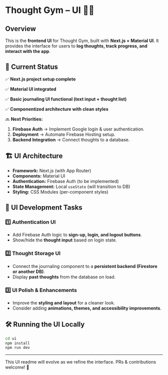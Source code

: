 # Thought Gym – UI 🧠🎨

## Overview

This is the **frontend UI** for Thought Gym, built with **Next.js + Material UI**.
It provides the interface for users to **log thoughts, track progress, and interact with the app**.

## 🚀 Current Status

✅ **Next.js project setup complete**

✅ **Material UI integrated**

✅ **Basic journaling UI functional (text input + thought list)**

✅ **Componentized architecture with clean styles**

🔜 **Next Priorities:**

1. **Firebase Auth** → Implement Google login & user authentication.
2. **Deployment** → Automate Firebase Hosting setup.
3. **Backend Integration** → Connect thoughts to a database.

## 🏗️ UI Architecture

- **Framework:** Next.js (with App Router)
- **Components:** Material UI
- **Authentication:** Firebase Auth (to be implemented)
- **State Management:** Local `useState` (will transition to DB)
- **Styling:** CSS Modules (per-component styles)

## 📌 UI Development Tasks

### **1️⃣ Authentication UI**

- Add Firebase Auth logic to **sign-up, login, and logout buttons**.
- Show/hide the **thought input** based on login state.

### **2️⃣ Thought Storage UI**

- Connect the journaling component to a **persistent backend (Firestore or another DB)**.
- Display **past thoughts** from the database on load.

### **3️⃣ UI Polish & Enhancements**

- Improve the **styling and layout** for a cleaner look.
- Consider adding **animations, themes, and accessibility improvements**.

## 🛠️ Running the UI Locally

```sh
cd ui
npm install
npm run dev
```

---

This UI readme will evolve as we refine the interface.
PRs & contributions welcome! 🚀

